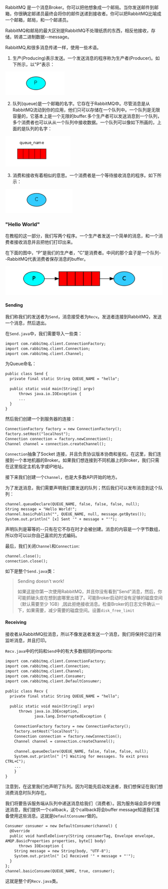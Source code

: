 RabbitMQ 是一个消息Broker。你可以把他想象成一个邮局。当你发送邮件到邮箱，你很确定邮递员最终会将你的邮件送递到接收者。你可以把RabbitMQ比喻成一个邮箱，邮局，和一个邮递员。

RabbitMQ和邮局的最大区别是RabbitMQ不处理纸质的东西，相反他接收，存储，转递二进制数据--message。

RabbitMQ,和很多消息传递一样，使用一些术语。

1. 生产(Producing)表示发送。一个发送消息的程序称为生产者(Producer)。如下所示，以"P"表示：

![](./include/p.png)

2. 队列(queue)是一个邮箱的名字。它存在于RabbitMQ中。尽管消息是从RabbitMQ流动到你的应用，他们只可以存储在一个队列中。一个队列是无限容量的，它基本上是一个无限的buffer.多个生产者可以发送消息到一个队列，多个消费者也可以从从一个队列中接收数据。一个队列可以像如下所画的，上面的是队列的名字：

![](./include/queue.png)

3. 消费和接收有着相似的意思。一个消费者是一个等待接收消息的程序。如下所示：

![](./include/consumer.png)


### "Hello World"
在教程的这一部分，我们写两个程序。一个生产者发送一个简单的消息，和一个消费者接收消息并且把他们打印出来。

在下面的图中，“P”是我们的生产者，“C”是消费者。中间的那个盒子是一个队列--RabbitMQ代表消费者保存消息的buffer。

![](./include/hello_world.png)


#### Sending
我们称我们的发送者为`Send`，消息接受者为`Recv`。发送者连接到RabbitMQ，发送一个消息，然后退出。

在`Send.java`中，我们需要导入一些类：

````
import com.rabbitmq.client.ConnectionFactory;
import com.rabbitmq.client.Connection;
import com.rabbitmq.client.Channel;
````

为Queue命名：

````
public class Send {
  private final static String QUEUE_NAME = "hello";

  public static void main(String[] argv)
      throws java.io.IOException {
      ...
  }
}
````

然后我们创建一个到服务器的连接：

````
ConnectionFactory factory = new ConnectionFactory();
factory.setHost("localhost");
Connection connection = factory.newConnection();
Channel channel = connection.createChannel();
````

`Connection`抽象了Socket 连接，并且负责协议版本协商和鉴权。在这里，我们连接到一个本地机器的Broker。如果我们想连接到不同机器上的Broker，我们只需在这里指定主机名字或IP地址。

接下来我们创建一个`Channel`，也是大多数API开始的地方。

为了发送消息，我们需要声明我们要发送的队列；然后我们可以发布消息到这个队列：

````
channel.queueDeclare(QUEUE_NAME, false, false, false, null);
String message = "Hello World!";
channel.basicPublish("", QUEUE_NAME, null, message.getBytes());
System.out.println(" [x] Sent '" + message + "'");
````

声明队列是幂等的--只有在它不存在时才会被创建。消息的内容是一个字节数组，所以你可以以你自己喜欢的方式编码。

最后，我们关闭`Channel`和`Connection`:

````
channel.close();
connection.close();
````

如下是整个`Send.java`类：

> Sending doesn't work!
>
>如果这是你第一次使用RabbitMQ，并且你没有看到"Send"消息，然后，你可能抓破头皮在想到底哪里出错了。可能Broker启动时没有足够的磁盘空间（默认需要至少 1GB）,因此拒绝接收消息。检查Broker的日志文件确认一下，如果需要，减少需要的磁盘空间。设置`disk_free_limit`

#### Receiving
接收者从RabbitMQ拉消息，所以不像发送者发送一个消息，我们将保持它运行来监听消息，并且打印。

`Recv.java`中的代码和`Send`中的有大多数相同的imports:

````
import com.rabbitmq.client.ConnectionFactory;
import com.rabbitmq.client.Connection;
import com.rabbitmq.client.Channel;
import com.rabbitmq.client.Consumer;
import com.rabbitmq.client.DefaultConsumer;

public class Recv {
  private final static String QUEUE_NAME = "hello";

  public static void main(String[] argv)
      throws java.io.IOException,
             java.lang.InterruptedException {

    ConnectionFactory factory = new ConnectionFactory();
    factory.setHost("localhost");
    Connection connection = factory.newConnection();
    Channel channel = connection.createChannel();

    channel.queueDeclare(QUEUE_NAME, false, false, false, null);
    System.out.println(" [*] Waiting for messages. To exit press CTRL+C");
    ...
    }
}
````

注意到，在这里我们也声明了队列。因为可能先启动发送者，我们想保证在我们想消费消息时队列存在。

我们将要告诉服务端从队列中递送消息给我们（消费者）。因为服务端会异步的推送消息，我们提供一个callback，这个callback将会buffer message知道我们准备使用这些消息。这就是`DefaultConsumer`做的。

````
Consumer consumer = new DefaultConsumer(channel) {
  @Override
  public void handleDelivery(String consumerTag, Envelope envelope, AMQP.BasicProperties properties, byte[] body)
      throws IOException {
    String message = new String(body, "UTF-8");
    System.out.println(" [x] Received '" + message + "'");
  }
};
channel.basicConsume(QUEUE_NAME, true, consumer);
````

这就是整个的`Recv.java`类。
